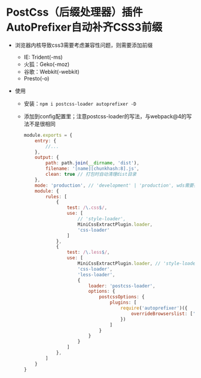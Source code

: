 # PostCss（后缀处理器）插件AutoPrefixer自动补齐CSS3前缀

- 浏览器内核导致css3需要考虑兼容性问题，则需要添加前缀

  - IE: Trident(-ms)
  - 火狐：Geko(-moz)
  - 谷歌：Webkit(-webkit)
  - Presto(-o)

- 使用

  - 安装：`npm i postcss-loader autoprefixer -D`

  - 添加到config配置里；注意postcss-loader的写法，与webpack@4的写法不是很相同

    ```js
    module.exports = {
        entry: {
            //...
        },
        output: {
            path: path.join(__dirname, 'dist'),
            filename: '[name][chunkhash:8].js',
            clean: true // 打包时自动清理dist目录
        },
        mode: 'production', // 'development' | 'production', wds需要在开发环境而非生产环境下
        module: {
            rules: [
                {
                    test: /\.css$/,
                    use: [
                        // 'style-loader',
                        MiniCssExtractPlugin.loader,
                        'css-loader'
                    ]
                },
                {
                    test: /\.less$/,
                    use: [
                        MiniCssExtractPlugin.loader, // 'style-loader', // 与mini-css-extract-plugin不能共存, style-loader替换成MiniCssExtractPlugin.loader,
                        'css-loader',
                        'less-loader',
                        {
                            loader: 'postcss-loader',
                            options: {
                                postcssOptions: {
                                    plugins: [
                                        require('autoprefixer')({
                                            overrideBrowserslist: ['last 2 version', '>1%', 'ios 7']// 指定需要兼容的浏览器版本 browser 替换成overrideBrowserslist；否则会报错
                                        })
                                    ]
                                }
                            }
                        }
                    ]
                },
            ]
        }
    }
    ```

    